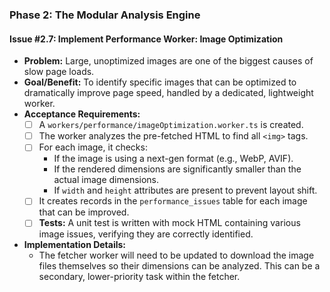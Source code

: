 ### **Phase 2: The Modular Analysis Engine**

#### **Issue #2.7: Implement Performance Worker: Image Optimization**

- **Problem:** Large, unoptimized images are one of the biggest causes of slow page loads.
- **Goal/Benefit:** To identify specific images that can be optimized to dramatically improve page speed, handled by a dedicated, lightweight worker.
- **Acceptance Requirements:**
    - [ ] A `workers/performance/imageOptimization.worker.ts` is created.
    - [ ] The worker analyzes the pre-fetched HTML to find all `<img>` tags.
    - [ ] For each image, it checks:
        -   If the image is using a next-gen format (e.g., WebP, AVIF).
        -   If the rendered dimensions are significantly smaller than the actual image dimensions.
        -   If `width` and `height` attributes are present to prevent layout shift.
    - [ ] It creates records in the `performance_issues` table for each image that can be improved.
    - [ ] **Tests:** A unit test is written with mock HTML containing various image issues, verifying they are correctly identified.
- **Implementation Details:**
    - The fetcher worker will need to be updated to download the image files themselves so their dimensions can be analyzed. This can be a secondary, lower-priority task within the fetcher.